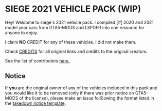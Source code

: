 # SIEGE 2021 VEHICLE PACK (WIP)

Hey! Welcome to siege's 2021 vehicle pack. I compiled [#] 2020 and 2021 model year cars from GTA5-MODS and LSPDFR into one resource for anyone to enjoy.

I claim **NO** CREDIT for any of these vehicles. I did not make them.

Check [CREDITS](https://github.com/n0tsiege/SIEGE-2021-PACK/blob/main/CREDITS.md) for all original links and credits to the original creators.

See the list of contributors [here.](https://github.com/n0tsiege/SIEGE-2021-PACK/blob/main/.github/CONTRIBUTORS.md)

## Notice

 If **you** are the original owner of any of the vehicles included in this pack and you would like it to be removed (only if there was prior notice on GTA5-MODS of the license), please make an issue foll0owing the format listed in the [takedown notice template](https://github.com/n0tsiege/SIEGE-2021-PACK/blob/main/.github/takedown.md).
